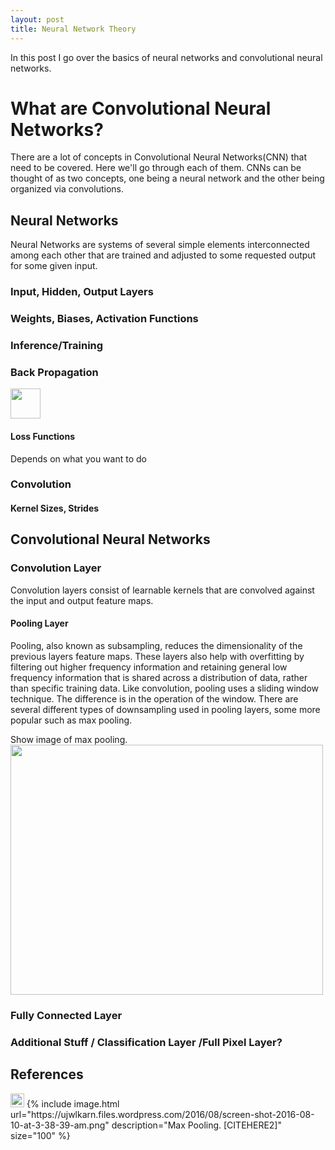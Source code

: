 ```yaml
---
layout: post
title: Neural Network Theory
---
```


In this post I go over the basics of neural networks and convolutional neural networks.

# What are Convolutional Neural Networks?
There are a lot of concepts in Convolutional Neural Networks(CNN) that need to be covered. Here we'll go through each of them. CNNs can be thought of as two concepts, one being a neural network and the other being organized via convolutions.

## Neural Networks
Neural Networks are systems of several simple elements interconnected among each other that are trained and adjusted to some requested output for some given input.
### Input, Hidden, Output Layers

### Weights, Biases, Activation Functions

### Inference/Training

### Back Propagation
<img src="https://github.com/favicon.ico" height="48" width="48"> 

#### Loss Functions
Depends on what you want to do

### Convolution
#### Kernel Sizes, Strides

## Convolutional Neural Networks

### Convolution Layer
Convolution layers consist of learnable kernels that are convolved against the input and output feature maps.  

#### Pooling Layer
Pooling, also known as subsampling, reduces the dimensionality of the previous layers feature maps. These layers also help with overfitting by filtering out higher frequency information and retaining general low frequency information that is shared across a distribution of data, rather than specific training data. Like convolution, pooling uses a sliding window technique. The difference is in the operation of the window. There are several different types of downsampling used in pooling layers, some more popular such as max pooling.

Show image of max pooling.
<img src="https://ujwlkarn.files.wordpress.com/2016/08/screen-shot-2016-08-10-at-3-38-39-am.png" height="400" width="500">
### Fully Connected Layer

### Additional Stuff / Classification Layer /Full Pixel Layer?


## References
<img src="https://ujwlkarn.files.wordpress.com/2016/08/screen-shot-2016-08-10-at-3-38-39-am.png" width="22">
{% include image.html url="https://ujwlkarn.files.wordpress.com/2016/08/screen-shot-2016-08-10-at-3-38-39-am.png" description="Max Pooling. [CITEHERE2]" size="100" %}

